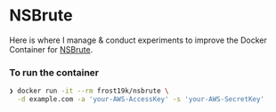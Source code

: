# NSBrute

Here is where I manage & conduct experiments to improve the Docker Container for [NSBrute](https://github.com/shivsahni/NSBrute).

### To run the container
```bash
❯ docker run -it --rm frost19k/nsbrute \
  -d example.com -a 'your-AWS-AccessKey' -s 'your-AWS-SecretKey'
```
